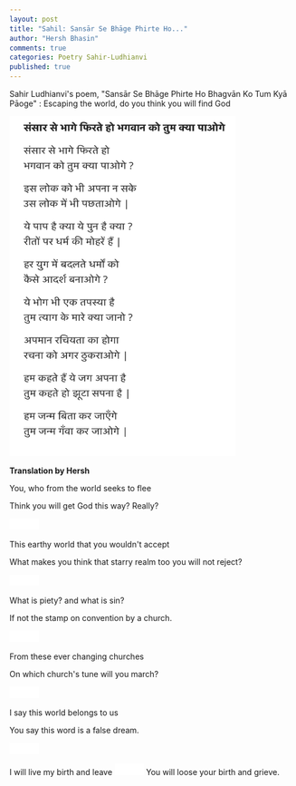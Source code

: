 ```yaml
---
layout: post
title: "Sahil: Sansār Se Bhāge Phirte Ho..."
author: "Hersh Bhasin"
comments: true
categories: Poetry Sahir-Ludhianvi
published: true
---
```




Sahir Ludhianvi's poem,  "Sansār Se Bhāge Phirte Ho Bhagvān Ko Tum Kyā Pāoge" :  Escaping the world, do you think you will  find God

<img src="../assets/sahil_saansar_se-bhage.png" alt="Sahil Ludhianvi" height="600" width="400">

**Translation by Hersh**



You, who from the world seeks to flee

Think you will get God this way? Really?

<img src="../assets/spacer.png" alt="Sahil Ludhianvi" style="width:52px;height:20px;">

This earthy world that you wouldn't accept

What makes you think that starry realm too you will not reject?

<img src="../assets/spacer.png" alt="Sahil Ludhianvi" style="width:52px;height:20px;">

What is piety? and what is sin?

If not the stamp  on convention by a church.

<img src="../assets/spacer.png" alt="Sahil Ludhianvi" style="width:52px;height:20px;">

From these ever changing churches

On which church's tune will you march?

<img src="../assets/spacer.png" alt="Sahil Ludhianvi" style="width:52px;height:20px;">

I say this world belongs to us

You say this word is a false dream.

<img src="../assets/spacer.png" alt="Sahil Ludhianvi" style="width:52px;height:20px;">

I will live my birth and leave
<img src="../assets/spacer.png" alt="Sahil Ludhianvi" style="width:52px;height:20px;">
You will loose your birth and grieve.

